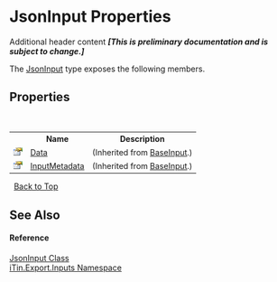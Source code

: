 # JsonInput Properties
Additional header content _**\[This is preliminary documentation and is subject to change.\]**_

The <a href="85a5c30d-a38e-48ca-cef4-c67748a93142">JsonInput</a> type exposes the following members.


## Properties
&nbsp;<table><tr><th></th><th>Name</th><th>Description</th></tr><tr><td>![Public property](media/pubproperty.gif "Public property")</td><td><a href="181e8b48-cdb5-e859-7137-e74fa8e25fdf">Data</a></td><td> (Inherited from <a href="44e555c3-74d2-568c-ea52-6807eeb2c931">BaseInput</a>.)</td></tr><tr><td>![Public property](media/pubproperty.gif "Public property")</td><td><a href="f99174e2-579d-4363-766f-4a87f31e1dfe">InputMetadata</a></td><td> (Inherited from <a href="44e555c3-74d2-568c-ea52-6807eeb2c931">BaseInput</a>.)</td></tr></table>&nbsp;
<a href="#jsoninput-properties">Back to Top</a>

## See Also


#### Reference
<a href="85a5c30d-a38e-48ca-cef4-c67748a93142">JsonInput Class</a><br /><a href="c36d3103-5606-5c0e-da92-1e44dc961692">iTin.Export.Inputs Namespace</a><br />